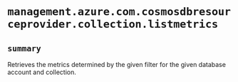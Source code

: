 # `management.azure.com.cosmosdbresourceprovider.collection.listmetrics`

## `summary`
Retrieves the metrics determined by the given filter for the given database account and collection.


